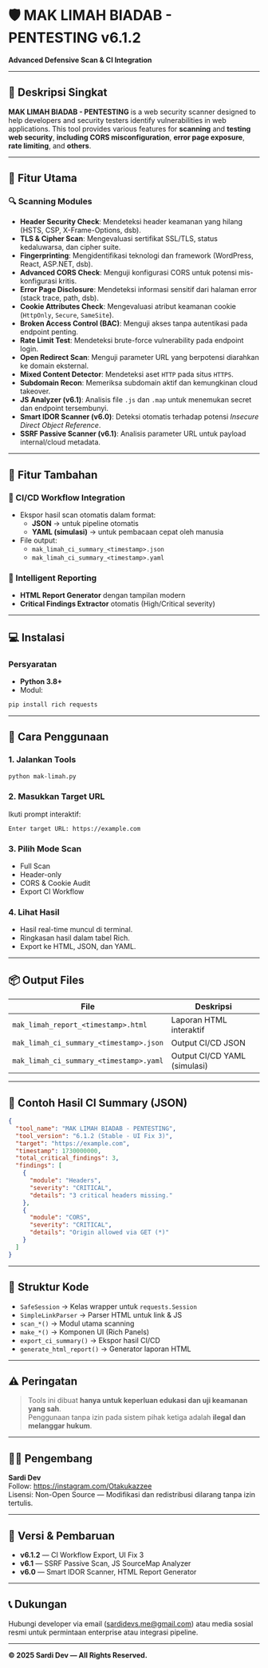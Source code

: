# 🛡️ MAK LIMAH BIADAB - PENTESTING v6.1.2
**Advanced Defensive Scan & CI Integration**

---

## 📘 Deskripsi Singkat
**MAK LIMAH BIADAB - PENTESTING** is a web security scanner designed to help developers and security testers identify vulnerabilities in web applications. This tool provides various features for **scanning** and **testing web security**, **including CORS misconfiguration**, **error page exposure**, **rate limiting**, and **others**. 

---

## 🚀 Fitur Utama

### 🔍 Scanning Modules
- **Header Security Check**: Mendeteksi header keamanan yang hilang (HSTS, CSP, X-Frame-Options, dsb).
- **TLS & Cipher Scan**: Mengevaluasi sertifikat SSL/TLS, status kedaluwarsa, dan cipher suite.
- **Fingerprinting**: Mengidentifikasi teknologi dan framework (WordPress, React, ASP.NET, dsb).
- **Advanced CORS Check**: Menguji konfigurasi CORS untuk potensi mis-konfigurasi kritis.
- **Error Page Disclosure**: Mendeteksi informasi sensitif dari halaman error (stack trace, path, dsb).
- **Cookie Attributes Check**: Mengevaluasi atribut keamanan cookie (`HttpOnly`, `Secure`, `SameSite`).
- **Broken Access Control (BAC)**: Menguji akses tanpa autentikasi pada endpoint penting.
- **Rate Limit Test**: Mendeteksi brute-force vulnerability pada endpoint login.
- **Open Redirect Scan**: Menguji parameter URL yang berpotensi diarahkan ke domain eksternal.
- **Mixed Content Detector**: Mendeteksi aset `HTTP` pada situs `HTTPS`.
- **Subdomain Recon**: Memeriksa subdomain aktif dan kemungkinan cloud takeover.
- **JS Analyzer (v6.1)**: Analisis file `.js` dan `.map` untuk menemukan secret dan endpoint tersembunyi.
- **Smart IDOR Scanner (v6.0)**: Deteksi otomatis terhadap potensi *Insecure Direct Object Reference*.
- **SSRF Passive Scanner (v6.1)**: Analisis parameter URL untuk payload internal/cloud metadata.

---

## 🧩 Fitur Tambahan

### 🧱 CI/CD Workflow Integration
- Ekspor hasil scan otomatis dalam format:
  - **JSON** → untuk pipeline otomatis
  - **YAML (simulasi)** → untuk pembacaan cepat oleh manusia  
- File output:  
  - `mak_limah_ci_summary_<timestamp>.json`  
  - `mak_limah_ci_summary_<timestamp>.yaml`

### 🧠 Intelligent Reporting
- **HTML Report Generator** dengan tampilan modern
- **Critical Findings Extractor** otomatis (High/Critical severity)

---

## 💻 Instalasi

### Persyaratan
- **Python 3.8+**
- Modul:
```bash
pip install rich requests
```

---

## 🧪 Cara Penggunaan

### 1. Jalankan Tools
```bash
python mak-limah.py
```

### 2. Masukkan Target URL
Ikuti prompt interaktif:
```
Enter target URL: https://example.com
```

### 3. Pilih Mode Scan
- Full Scan
- Header-only
- CORS & Cookie Audit
- Export CI Workflow

### 4. Lihat Hasil
- Hasil real-time muncul di terminal.
- Ringkasan hasil dalam tabel Rich.
- Export ke HTML, JSON, dan YAML.

---

## 📦 Output Files

| File | Deskripsi |
|------|-----------|
| `mak_limah_report_<timestamp>.html` | Laporan HTML interaktif |
| `mak_limah_ci_summary_<timestamp>.json` | Output CI/CD JSON |
| `mak_limah_ci_summary_<timestamp>.yaml` | Output CI/CD YAML (simulasi) |

---

## 🧰 Contoh Hasil CI Summary (JSON)

```json
{
  "tool_name": "MAK LIMAH BIADAB - PENTESTING",
  "tool_version": "6.1.2 (Stable - UI Fix 3)",
  "target": "https://example.com",
  "timestamp": 1730000000,
  "total_critical_findings": 3,
  "findings": [
    {
      "module": "Headers",
      "severity": "CRITICAL",
      "details": "3 critical headers missing."
    },
    {
      "module": "CORS",
      "severity": "CRITICAL",
      "details": "Origin allowed via GET (*)"
    }
  ]
}
```

---

## 🧩 Struktur Kode

- `SafeSession` → Kelas wrapper untuk `requests.Session`
- `SimpleLinkParser` → Parser HTML untuk link & JS
- `scan_*()` → Modul utama scanning
- `make_*()` → Komponen UI (Rich Panels)
- `export_ci_summary()` → Ekspor hasil CI/CD
- `generate_html_report()` → Generator laporan HTML

---

## ⚠️ Peringatan
> Tools ini dibuat **hanya untuk keperluan edukasi dan uji keamanan yang sah**.  
> Penggunaan tanpa izin pada sistem pihak ketiga adalah **ilegal dan melanggar hukum**.

---

## 🧑‍💻 Pengembang
**Sardi Dev**  
Follow: https://instagram.com/Otakukazzee  
Lisensi: Non-Open Source — Modifikasi dan redistribusi dilarang tanpa izin tertulis.

---

## 🧩 Versi & Pembaruan
- **v6.1.2** — CI Workflow Export, UI Fix 3  
- **v6.1** — SSRF Passive Scan, JS SourceMap Analyzer  
- **v6.0** — Smart IDOR Scanner, HTML Report Generator

---

## 📞 Dukungan
Hubungi developer via email (sardidevs.me@gmail.com) atau media sosial resmi untuk permintaan enterprise atau integrasi pipeline.

---

**© 2025 Sardi Dev — All Rights Reserved.**
